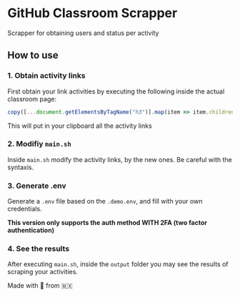 # GitHub Classroom Scrapper

Scrapper for obtaining users and status per activity

## How to use

### 1. Obtain activity links
First obtain your link activities by executing the following inside the actual classroom page:

```javascript
copy([...document.getElementsByTagName("h3")].map(item => item.children[0].href));
```

This will put in your clipboard all the activity links

### 2. Modifiy `main.sh`

Inside `main.sh` modify the activity links, by the new ones. Be careful with the syntaxis.

### 3. Generate .env

Generate a `.env` file based on the `.demo.env`, and fill with your own credentials.

**This version only supports the auth method WITH 2FA (two factor authentication)**

### 4. See the results

After executing `main.sh`, inside the `output` folder you may see the results of scraping your activities.


Made with 💙 from 🇲🇽
